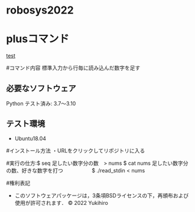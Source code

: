 # robosys2022

# plusコマンド

[test](https://github.com/saitoyukihiro/robosys202x/actions/workflows/test.yml/badge.svg)

#コマンド内容
標準入力から行毎に読み込んだ数字を足す

## 必要なソフトウェア
 Python テスト済み: 3.7〜3.10

## テスト環境
* Ubuntu18.04

#インストール方法
・URLをクリックしてリポジトリに入る

#実行の仕方:$ seq 足したい数字分の数　> nums
           $ cat nums
           足したい数字分の数、好きな数字を打つ
　　　　　 $ ./read_stdin < nums

#権利表記
* このソフトウェアパッケージは，3条項BSDライセンスの下，再頒布および使用が許可されます．
© 2022 Yukihiro

